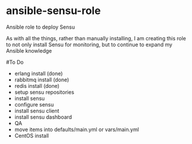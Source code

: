 # ansible-sensu-role
Ansible role to deploy Sensu

As with all the things, rather than manually installing, I am creating this role to not only install Sensu for monitoring, but to continue to expand my Ansible knowledge

#To Do
- erlang install (done)
- rabbitmq install (done)
- redis install (done)
- setup sensu repositories
- install sensu
- configure sensu
- install sensu client
- install sensu dashboard
- QA
- move items into defaults/main.yml or vars/main.yml
- CentOS install
